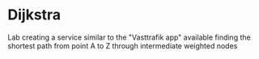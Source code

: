 # Dijkstra
Lab creating a service similar to the "Vasttrafik app" available finding the shortest path from point A to Z through intermediate weighted nodes
